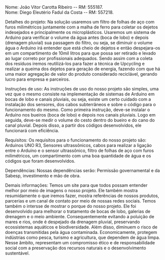 Nome: João Vitor Carotta Ribeiro -- RM: 555187.   
Nome: Diego Eleutério Fadul da Costa -- RM: 557218.

Detalhes do projeto:
Na solução usaremos um filtro de folhas de aço com furos milimétricos juntamente com a malha de ferro para coletar os dejetos indesejados e principalmente os microplásticos. Usaremos um sistema de Arduino para verificar o volume da água antes (boca de lobo) e depois (drenagem pluvial) sua passagem do filtro, ou seja, se diminuir o volume água o Arduino irá entender que está cheio de dejetos e então despejara-os em um compartimento de 10mil litros para que possa ser retirado e levado ao lugar correto por profissionais adequados. Sendo assim com a coleta dos resíduos iremos reutilizá-los para fazer a técnica de Upcycling e realizar a queima dos dejetos para geração de energia, fazendo com que há uma maior agregação de valor do produto considerado reciclável, gerando lucro para empresa e parceiros.

Instruções de uso:
As instruções de uso do nosso projeto são simples, uma vez que o mesmo consiste na implementação de sistemas de Arduíno em bocas de lobo e canais pluviais, ou seja, existe um certo cuidado com a instalação dos sensores, dos cabos subterrâneos e sobre o código para o funcionamento do mesmo. Como primeira instrução, deve-se instalar o Arduíno nos bueiros (boca de lobo) e depois nos canais pluviais. Logo em seguida, deve-se medir o volume do cesto dentro do bueiro e do cano do canal pluvial. Depois disso, a partir dos códigos desenvolvidos, ele funcionará com eficiência.

Requisitos:
Os requisitos para o funcionamento do nosso projeto são: Arduínos UNO R3, Sensores ultrassônicos, cabos para realizar a ligação entre o Arduíno e o sensor ultrassônico, filtro de folhas de aço com furos milimétricos, um compartimento com uma boa quantidade de água e os códigos que foram desenvolvidos.

Dependências:
Nossas dependências serão: Permissão governamental e da Sabesp, investimento e mão de obra.

Demais informações:
Temos um site para que todos possam entender melhor por meio de imagens o nosso projeto. Ele também mostra resumidamente o que iremos fazer, mostra referências de nossos produtos, parcerias e um canal de contato por meio de nossas redes sociais. Temos também o intersse de mostrar o porque do nosso projeto. Ele foi desenvolvido para melhorar o tratamento de bocas de lobo, galerias de drenagem e o meio ambiente. Consequentemente evitando a poluição de mares e rios, onde é despejado da drenagem pluvial, preservando ecossistemas aquáticos e biodiversidade. Além disso, diminuem o risco de doenças transmitidas pela água contaminada. Economicamente, protegem indústrias como pesca, turismo e agricultura, que dependem de água limpa. Nesse âmbito, representam um compromisso ético e de responsabilidade social com a preservação dos recursos naturais e o desenvolvimento sustentável.
